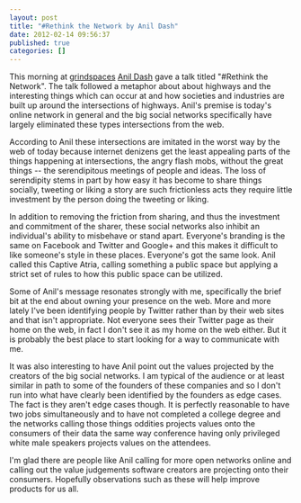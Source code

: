 ```yaml
---
layout: post
title: "#Rethink the Network by Anil Dash"
date: 2012-02-14 09:56:37
published: true
categories: []
---
```

 
This morning at [grindspaces](http://grindspaces.com) [Anil Dash](http://anildash.com) gave a talk titled "#Rethink the Network". The talk followed a metaphor about about highways and the interesting things which can occur at and how societies and industries are built up around the intersections of highways. Anil's premise is today's online network in general and the big social networks specifically have largely eliminated these types intersections from the web.

According to Anil these intersections are imitated in the worst way by the web of today because internet denizens get the least appealing parts of the things happening at intersections, the angry flash mobs, without the great things -- the serendipitous meetings of people and ideas. The loss of serendipity stems in part by how easy it has become to share things socially, tweeting or liking a story are such frictionless acts they require little investment by the person doing the tweeting or liking.

In addition to removing the friction from sharing, and thus the investment and commitment of the sharer, these social networks also inhibit an individual's ability to misbehave or stand apart. Everyone's branding is the same on Facebook and Twitter and Google+ and this makes it difficult to like someone's style in these places. Everyone's got the same look. Anil called this Captive Atria, calling something a public space but applying a strict set of rules to how this public space can be utilized.

Some of Anil's message resonates strongly with me, specifically the brief bit at the end about owning your presence on the web. More and more lately I've been identifying people by Twitter rather than by their web sites and that isn't appropriate. Not everyone sees their Twitter page as their home on the web, in fact I don't see it as my home on the web either. But it is probably the best place to start looking for a way to communicate with me.

It was also interesting to have Anil point out the values projected by the creators of the big social networks. I am typical of the audience or at least similar in path to some of the founders of these companies and so I don't run into what have clearly been identified by the founders as edge cases. The fact is they aren't edge cases though. It is perfectly reasonable to have two jobs simultaneously and to have not completed a college degree and the networks calling those things oddities projects values onto the consumers of their data the same way conference having only privileged white male speakers projects values on the attendees.

I'm glad there are people like Anil calling for more open networks online and calling out the value judgements software creators are projecting onto their consumers. Hopefully observations such as these will help improve products for us all.
